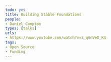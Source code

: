 ```yaml
---
todo: yes
title: Building Stable Foundations
people:
- Daniel Compton
types: [talks]
urls:
- https://www.youtube.com/watch?v=z_q6nVeD_K4
tags:
- Open Source
- Funding
---
```

